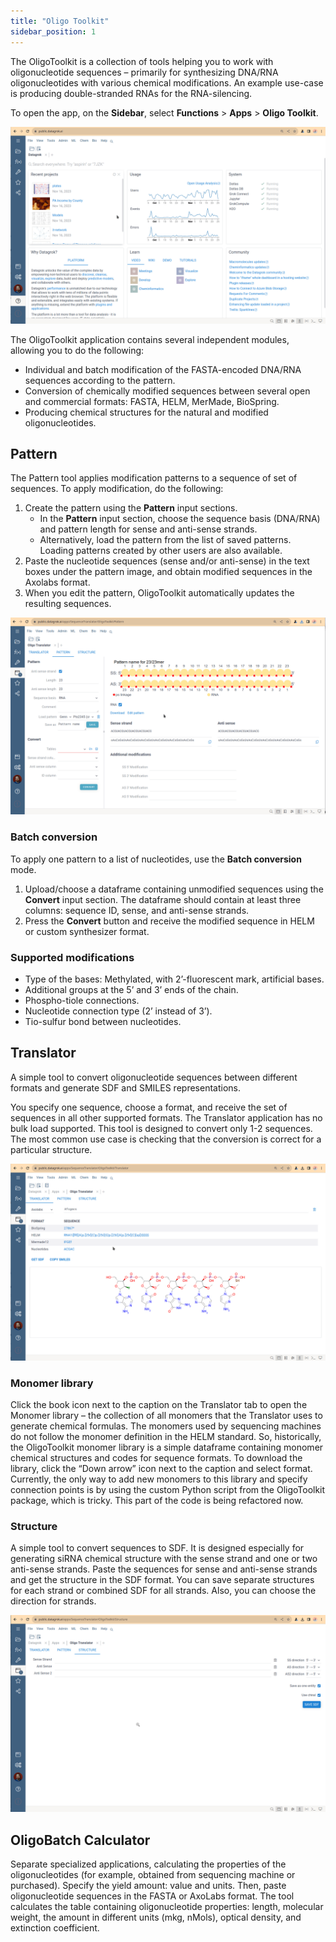 ```yaml
---
title: "Oligo Toolkit"
sidebar_position: 1
---
```


The OligoToolkit is a collection of tools helping you to work with oligonucleotide sequences 
– primarily for synthesizing DNA/RNA oligonucleotides with various chemical modifications.
An example use-case is producing double-stranded RNAs for the RNA-silencing.

To open the app, on the **Sidebar**, select **Functions** > **Apps** > **Oligo Toolkit**.

![Run OligoToolkit](img/Oligotoolkit-run.gif)

The OligoToolkit 
application contains several independent modules, 
allowing you to do the following:

* Individual and batch modification of the FASTA-encoded DNA/RNA sequences according to the pattern. 
* Conversion of chemically modified sequences between several open and commercial formats: FASTA, HELM, MerMade, BioSpring.
* Producing chemical structures for the natural and modified oligonucleotides.

## Pattern

The Pattern tool applies modification patterns to a sequence of set of sequences.
To apply modification, do the following:
1. Create the pattern using the **Pattern** input sections.
   * In the **Pattern** input section, choose the sequence basis (DNA/RNA) and pattern length
     for sense and anti-sense strands.
   * Alternatively, load the pattern from the list of saved patterns.  
     Loading patterns created by other users are also available.
2. Paste the nucleotide sequences (sense and/or anti-sense) in the text boxes under the pattern image, 
   and obtain modified sequences in the Axolabs format.
3. When you edit the pattern, OligoToolkit automatically updates the resulting sequences.

![Oligotoolkit pattern](img/Oligotoolkit-pattern-edit.gif)

### Batch conversion

To apply one pattern to a list of nucleotides, use the **Batch conversion** mode.

1. Upload/choose a dataframe containing unmodified sequences using the **Convert** input section.
   The dataframe should contain at least three columns: sequence ID, sense, and anti-sense strands. 
2. Press the **Convert** button and receive the modified sequence in HELM or custom synthesizer format.

### Supported modifications

* Type of the bases: Methylated, with 2’-fluorescent mark, artificial bases.
* Additional groups at the 5’ and 3’ ends of the chain.
* Phospho-tiole connections.
* Nucleotide connection type (2’ instead of 3’).
* Tio-sulfur bond between nucleotides.


## Translator

A simple tool to convert oligonucleotide sequences 
between different formats and generate SDF and SMILES representations. 

You specify one sequence, choose a format, and receive the set of sequences in all other supported formats. 
The Translator application has no bulk load supported. 
This tool is designed to convert only 1-2 sequences. 
The most common use case is checking that the conversion is correct for a particular structure.

![Oligotoolkit-Translator](img/Oligotoolkit-translator.gif)

### Monomer library

Click the book icon next to the caption on the Translator tab to open the Monomer library – 
the collection of all monomers that the Translator uses to generate chemical formulas.
The monomers used by sequencing machines do not follow the monomer definition in the HELM standard. 
So, historically, the OligoToolkit monomer library is a simple dataframe 
containing monomer chemical structures and codes for sequence formats.
To download the library, click the “Down arrow” icon next to the caption and select format. 
Currently, the only way to add new monomers to this library and specify connection points 
is by using the custom Python script from the OligoToolkit package, which is tricky.
This part of the code is being refactored now.

### Structure

A simple tool to convert sequences to SDF. 
It is designed especially for generating siRNA chemical structure 
with the sense strand and one or two anti-sense strands. 
Paste the sequences for sense and anti-sense strands and get the structure in the SDF format.
You can save separate structures for each strand or combined SDF for all strands.
Also, you can choose the direction for strands.

![Oligotoolkit-Structure](img/Oligotoolkit-structure.gif)

## OligoBatch Calculator

Separate specialized applications, calculating the properties of the oligonucleotides 
(for example, obtained from sequencing machine or purchased).
Specify the yield amount: value and units. 
Then, paste oligonucleotide sequences in the FASTA or AxoLabs format.
The tool calculates the table containing oligonucleotide properties: 
length, molecular weight, the amount in different units (mkg, nMols), optical density, and extinction coefficient.
